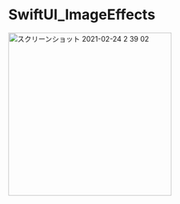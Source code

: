 # SwiftUI_ImageEffects

<img width="326" alt="スクリーンショット 2021-02-24 2 39 02" src="https://user-images.githubusercontent.com/9380171/108884088-89b59100-7649-11eb-9d5e-4026f4b30567.png">
